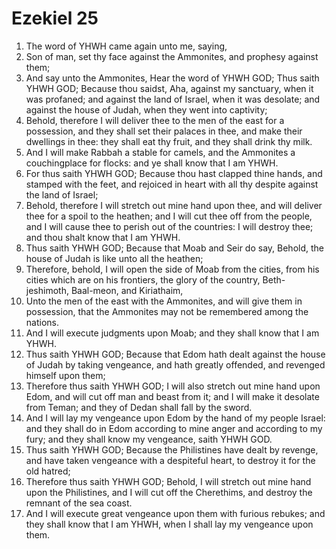 ﻿# Ezekiel  25
1. The word of YHWH came again unto me, saying, 
2. Son of man, set thy face against the Ammonites, and prophesy against them; 
3. And say unto the Ammonites, Hear the word of YHWH GOD; Thus saith YHWH GOD; Because thou saidst, Aha, against my sanctuary, when it was profaned; and against the land of Israel, when it was desolate; and against the house of Judah, when they went into captivity; 
4. Behold, therefore I will deliver thee to the men of the east for a possession, and they shall set their palaces in thee, and make their dwellings in thee: they shall eat thy fruit, and they shall drink thy milk. 
5. And I will make Rabbah a stable for camels, and the Ammonites a couchingplace for flocks: and ye shall know that I am YHWH. 
6. For thus saith YHWH GOD; Because thou hast clapped thine hands, and stamped with the feet, and rejoiced in heart with all thy despite against the land of Israel; 
7. Behold, therefore I will stretch out mine hand upon thee, and will deliver thee for a spoil to the heathen; and I will cut thee off from the people, and I will cause thee to perish out of the countries: I will destroy thee; and thou shalt know that I am YHWH. 
8.  Thus saith YHWH GOD; Because that Moab and Seir do say, Behold, the house of Judah is like unto all the heathen; 
9. Therefore, behold, I will open the side of Moab from the cities, from his cities which are on his frontiers, the glory of the country, Beth-jeshimoth, Baal-meon, and Kiriathaim, 
10. Unto the men of the east with the Ammonites, and will give them in possession, that the Ammonites may not be remembered among the nations. 
11. And I will execute judgments upon Moab; and they shall know that I am YHWH. 
12.  Thus saith YHWH GOD; Because that Edom hath dealt against the house of Judah by taking vengeance, and hath greatly offended, and revenged himself upon them; 
13. Therefore thus saith YHWH GOD; I will also stretch out mine hand upon Edom, and will cut off man and beast from it; and I will make it desolate from Teman; and they of Dedan shall fall by the sword. 
14. And I will lay my vengeance upon Edom by the hand of my people Israel: and they shall do in Edom according to mine anger and according to my fury; and they shall know my vengeance, saith YHWH GOD. 
15.  Thus saith YHWH GOD; Because the Philistines have dealt by revenge, and have taken vengeance with a despiteful heart, to destroy it for the old hatred; 
16. Therefore thus saith YHWH GOD; Behold, I will stretch out mine hand upon the Philistines, and I will cut off the Cherethims, and destroy the remnant of the sea coast. 
17. And I will execute great vengeance upon them with furious rebukes; and they shall know that I am YHWH, when I shall lay my vengeance upon them. 
